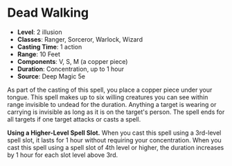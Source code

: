 # Dead Walking

- **Level**: 2 illusion
- **Classes**: Ranger, Sorceror, Warlock, Wizard
- **Casting Time**: 1 action
- **Range**: 10 Feet
- **Components**: V, S, M (a copper piece)
- **Duration**: Concentration, up to 1 hour
- **Source**: Deep Magic 5e

As part of the casting of this spell, you place a copper piece under your tongue. This spell makes up to six willing creatures you can see within range invisible to undead for the duration. Anything a target is wearing or carrying is invisible as long as it is on the target's person. The spell ends for all targets if one target attacks or casts a spell.

**Using a Higher-Level Spell Slot.** When you cast this spell using a 3rd-level spell slot, it lasts for 1 hour without requiring your concentration. When you cast this spell using a spell slot of 4th level or higher, the duration increases by 1 hour for each slot level above 3rd.
